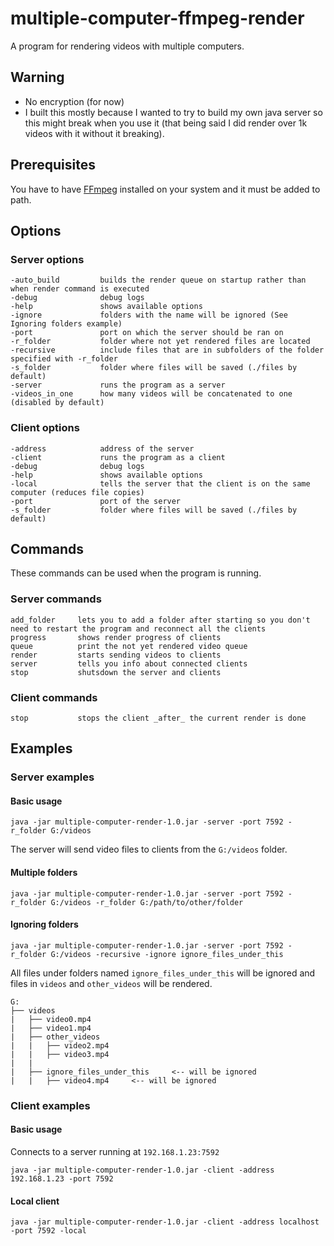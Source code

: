# multiple-computer-ffmpeg-render

A program for rendering videos with multiple computers.

## Warning

* No encryption (for now)
* I built this mostly because I wanted to try to build my own java server so this might break when you use it (that being said I did render over 1k videos with it without it breaking).

## Prerequisites

You have to have [FFmpeg](https://www.ffmpeg.org) installed on your system and it must be added to path.

## Options

### Server options

```
-auto_build         builds the render queue on startup rather than when render command is executed
-debug              debug logs
-help               shows available options
-ignore             folders with the name will be ignored (See Ignoring folders example)
-port               port on which the server should be ran on
-r_folder           folder where not yet rendered files are located
-recursive          include files that are in subfolders of the folder specified with -r_folder
-s_folder           folder where files will be saved (./files by default)
-server             runs the program as a server
-videos_in_one      how many videos will be concatenated to one (disabled by default)
```

### Client options

```
-address            address of the server
-client             runs the program as a client
-debug              debug logs
-help               shows available options
-local              tells the server that the client is on the same computer (reduces file copies)
-port               port of the server
-s_folder           folder where files will be saved (./files by default)
```

## Commands

These commands can be used when the program is running.

### Server commands

```
add_folder     lets you to add a folder after starting so you don't need to restart the program and reconnect all the clients
progress       shows render progress of clients
queue          print the not yet rendered video queue
render         starts sending videos to clients
server         tells you info about connected clients
stop           shutsdown the server and clients
```

### Client commands

```
stop           stops the client _after_ the current render is done
```

## Examples

### Server examples

#### Basic usage

`java -jar multiple-computer-render-1.0.jar -server -port 7592 -r_folder G:/videos`

The server will send video files to clients from the `G:/videos` folder.

#### Multiple folders

`java -jar multiple-computer-render-1.0.jar -server -port 7592 -r_folder G:/videos -r_folder G:/path/to/other/folder`

#### Ignoring folders

`java -jar multiple-computer-render-1.0.jar -server -port 7592 -r_folder G:/videos -recursive -ignore ignore_files_under_this`

All files under folders named `ignore_files_under_this` will be ignored and files in `videos` and `other_videos` will be rendered.

```
G:
├── videos
|   ├── video0.mp4
|   ├── video1.mp4
|   ├── other_videos
|   |   ├── video2.mp4
|   |   ├── video3.mp4
|   |
|   ├── ignore_files_under_this     <-- will be ignored
|   |   ├── video4.mp4     <-- will be ignored
```

### Client examples

#### Basic usage

Connects to a server running at `192.168.1.23:7592`

`java -jar multiple-computer-render-1.0.jar -client -address 192.168.1.23 -port 7592`


#### Local client

`java -jar multiple-computer-render-1.0.jar -client -address localhost -port 7592 -local`